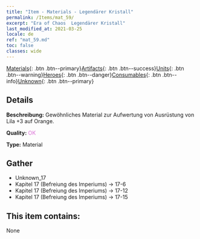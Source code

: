 ```yaml
---
title: "Item - Materials - Legendärer Kristall"
permalink: /Items/mat_59/
excerpt: "Era of Chaos  Legendärer Kristall"
last_modified_at: 2021-03-25
locale: de
ref: "mat_59.md"
toc: false
classes: wide
---
```

 [Materials](/de/Items/){: .btn .btn--primary}[Artifacts](/de/Items/Artifacts/){: .btn .btn--success}[Units](/de/Items/Units/){: .btn .btn--warning}[Heroes](/de/Items/Heroes/){: .btn .btn--danger}[Consumables](/de/Items/Consumables/){: .btn .btn--info}[Unknown](/de/Items/Unknown/){: .btn .btn--primary}

## Details
 **Beschreibung:** Gewöhnliches Material zur Aufwertung von Ausrüstung von Lila +3 auf Orange.

 **Quality:** <span style="color: #DA70D6">OK</span>

 **Type:** Material

## Gather

*    Unknown_17 
*    Kapitel 17 (Befreiung des Imperiums) -> 17-6 
*    Kapitel 17 (Befreiung des Imperiums) -> 17-12 
*    Kapitel 17 (Befreiung des Imperiums) -> 17-15 

## This item contains:

  None

